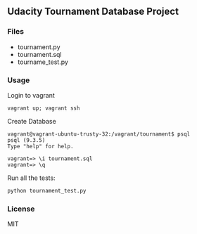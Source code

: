 ## Udacity Tournament Database Project

### Files 

- tournament.py
- tournament.sql
- tourname_test.py

### Usage

Login to vagrant

```
vagrant up; vagrant ssh
```

Create Database

```
vagrant@vagrant-ubuntu-trusty-32:/vagrant/tournament$ psql
psql (9.3.5)
Type "help" for help.

vagrant=> \i tournament.sql
vagrant=> \q
```

Run all the tests:

```python
python tournament_test.py
```

### License 

MIT